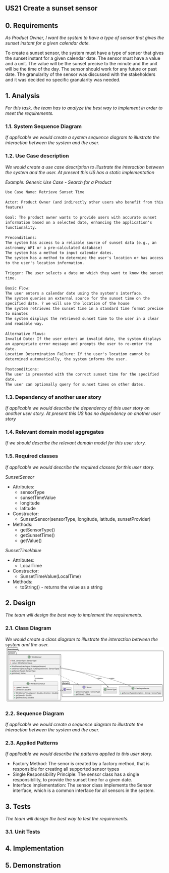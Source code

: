 ## US21 Create a sunset sensor

## 0. Requirements
_As Product Owner, I want the system to have a type of sensor that gives the sunset instant for a given calendar date._

To create a sunset sensor, the system must have a type of sensor that gives the sunset instant for a given calendar date. The sensor must have a value and a unit. The value will be the sunset precise to the minute and the unit will be the time of the day.
The sensor should work for any future or past date. The granularity of the sensor was discussed with the stakeholders and it was decided no specific granularity was needed.

## 1. Analysis
_For this task, the team has to analyze the best way to implement in order to meet the requirements._

### 1.1. System Sequence Diagram
_If applicable we would create a system sequence diagram to illustrate the interaction between the system and the user._

### 1.2. Use Case description
_We would create a use case description to illustrate the interaction between the system and the user._
_At present this US has a static implementation_

_Example: Generic Use Case - Search for a Product_

    Use Case Name: Retrieve Sunset Time

    Actor: Product Owner (and indirectly other users who benefit from this feature)

    Goal: The product owner wants to provide users with accurate sunset information based on a selected date, enhancing the application's functionality.

    Preconditions:
    The system has access to a reliable source of sunset data (e.g., an astronomy API or a pre-calculated database)
    The system has a method to input calendar dates.
    The system has a method to determine the user's location or has access to the user's location information.

    Trigger: The user selects a date on which they want to know the sunset time.

    Basic Flow:
    The user enters a calendar date using the system's interface.
    The system queries an external source for the sunset time on the specified date. ? we will use the location of the house
    The system retrieves the sunset time in a standard time format precise to minutes
    The system displays the retrieved sunset time to the user in a clear and readable way.

    Alternative Flows:
    Invalid Date: If the user enters an invalid date, the system displays an appropriate error message and prompts the user to re-enter the date.
    Location Determination Failure: If the user's location cannot be determined automatically, the system informs the user.

    Postconditions:
    The user is presented with the correct sunset time for the specified date.
    The user can optionally query for sunset times on other dates.

### 1.3. Dependency of another user story
_If applicable we would describe the dependency of this user story on another user story._
_At present this US has no dependency on another user story_

### 1.4. Relevant domain model aggregates
_If we should describe the relevant domain model for this user story._

### 1.5. Required classes
_If applicable we would describe the required classes for this user story._

_SunsetSensor_
- Attributes:
  - sensorType
  - sunsetTimeValue
  - longitude
  - latitude
- Constructor:
  - SunsetSensor(sensorType, longitude, latitude, sunsetProvider)
- Methods:
  - getSensorType()
  - getSunsetTime()
  - getValue()

_SunsetTimeValue_
- Attributes:
  - LocalTime
- Constructor:
  - SunsetTimeValue(LocalTime)
- Methods:
  - toString() - returns the value as a string


## 2. Design
_The team will design the best way to implement the requirements._
### 2.1. Class Diagram
_We would create a class diagram to illustrate the interaction between the system and the user._
![US21 Class Diagram](diagrams/classDiagram.svg)

### 2.2. Sequence Diagram
_If applicable we would create a sequence diagram to illustrate the interaction between the system and the user._

### 2.3. Applied Patterns
_If applicable we would describe the patterns applied to this user story._
- Factory Method: The senor is created by a factory method, that is responsible for creating all supported sensor types
- Single Responsibility Principle: The sensor class has a single responsibility, to provide the sunset time for a given date.
- Interface implementation: The sensor class implements the Sensor interface, which is a common interface for all sensors in the system.

## 3. Tests
_The team will design the best way to test the requirements._
### 3.1. Unit Tests

## 4. Implementation

## 5. Demonstration
